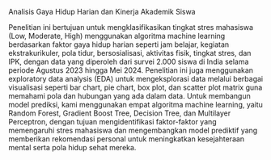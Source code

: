 Analisis Gaya Hidup Harian dan Kinerja Akademik Siswa 


Penelitian ini bertujuan untuk mengklasifikasikan tingkat stres mahasiswa (Low, Moderate, High) menggunakan algoritma machine learning berdasarkan faktor gaya hidup harian seperti jam belajar, kegiatan ekstrakurikuler, pola tidur, bersosialisasi, aktivitas fisik, tingkat stres, dan IPK, dengan data yang diperoleh dari survei 2.000 siswa di India selama periode Agustus 2023 hingga Mei 2024. Penelitian ini juga menggunakan exploratory data analysis (EDA) untuk mengeksplorasi data melalui berbagai visualisasi seperti bar chart, pie chart, box plot, dan scatter plot matrix guna memahami pola dan hubungan yang ada dalam data. Untuk membangun model prediksi, kami menggunakan empat algoritma machine learning, yaitu Random Forest, Gradient Boost Tree, Decision Tree, dan Multilayer Perceptron, dengan tujuan mengidentifikasi faktor-faktor yang memengaruhi stres mahasiswa dan mengembangkan model prediktif yang memberikan rekomendasi personal untuk meningkatkan kesejahteraan mental serta pola hidup sehat mereka.
